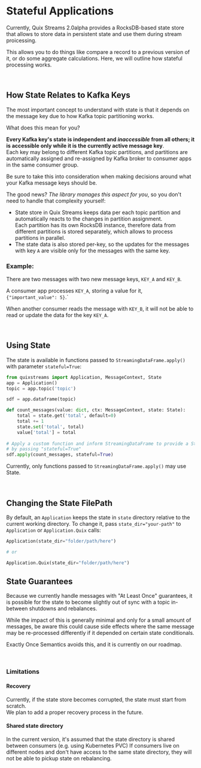# Stateful Applications

Currently, Quix Streams 2.0alpha provides a RocksDB-based state store that allows to store 
data in persistent state and use them during stream proicessing.

This allows you to do things like compare a record to a previous version of it, or
do some aggregate calculations. Here, we will outline how stateful processing works.

<br>

## How State Relates to Kafka Keys

The most important concept to understand with state is that it depends on the message 
key due to how Kafka topic partitioning works.

What does this mean for you?

**Every Kafka key's state is independent and _inaccessible_ from all others; it is
accessible only while it is the currently active message key**.<br>
Each key may belong to different Kafka topic partitions, and partitions are automatically 
assigned and re-assigned by Kafka broker to consumer apps in the same consumer group.

Be sure to take this into consideration when making decisions around what your 
Kafka message keys should be.

The good news? _The library manages this aspect for you_, so you don't need to 
handle that complexity yourself: 

- State store in Quix Streams keeps data per each topic partition and automatically reacts to the changes in partition assignment.<br>
Each partition has its own RocksDB instance, therefore data from different partitions is stored separately, which
allows to process partitions in parallel.
- The state data is also stored per-key, so the updates for the messages with key `A` are visible only for the messages with the same key.


### Example: 

There are two messages with two new message keys, `KEY_A` and `KEY_B`. 

A consumer app processes `KEY_A`, storing a value for it, `{"important_value": 5}`.`

When another consumer reads the message with `KEY_B`, it will not be able to read or update the data for the key `KEY_A`.


<br>

## Using State

The state is available in functions passed to `StreamingDataFrame.apply()` with parameter `stateful=True`:

```python
from quixstreams import Application, MessageContext, State
app = Application()
topic = app.topic('topic')

sdf = app.dataframe(topic)

def count_messages(value: dict, ctx: MessageContext, state: State):
    total = state.get('total', default=0)
    total += 1
    state.set('total', total)
    value['total'] = total
    
# Apply a custom function and inform StreamingDataFrame to provide a State instance to it
# by passing "stateful=True"
sdf.apply(count_messages, stateful=True)

```

Currently, only functions passed to `StreamingDataFrame.apply()` may use State.

<br>

## Changing the State FilePath

By default, an `Application` keeps the state in `state` directory relative to the current working directory.
To change it, pass `state_dir="your-path"` to `Application` or `Application.Quix` calls:
```python
Application(state_dir="folder/path/here")

# or

Application.Quix(state_dir="folder/path/here")
```

## State Guarantees

Because we currently handle messages with "At Least Once" guarantees, it is possible
for the state to become slightly out of sync with a topic in-between shutdowns and
rebalances. 

While the impact of this is generally minimal and only for a small amount of messages,
be aware this could cause side effects where the same message may be re-processed 
differently if it depended on certain state conditionals.

Exactly Once Semantics avoids this, and it is currently on our roadmap.

<br>

### Limitations 
#### Recovery

Currently, if the state store becomes corrupted, the state must start from scratch.
<br>
We plan to add a proper recovery process in the future.

#### Shared state directory 
In the current version, it's assumed that the state directory is shared between consumers (e.g. using Kubernetes PVC)
If consumers live on different nodes and don't have access to the same state directory, they will not be able to pickup state on rebalancing.